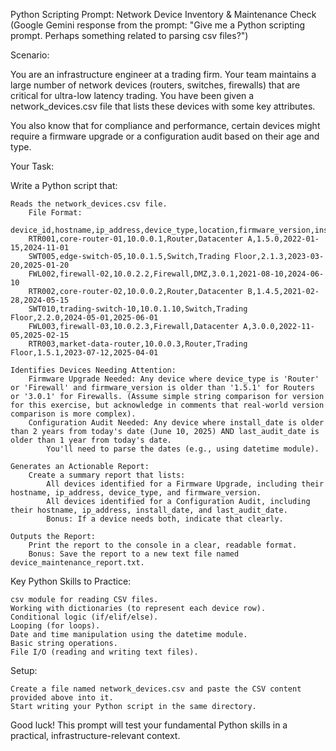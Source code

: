 Python Scripting Prompt: Network Device Inventory & Maintenance Check (Google Gemini response from the prompt: "Give me a Python scripting prompt. Perhaps something related to parsing csv files?")

Scenario:

You are an infrastructure engineer at a trading firm. Your team maintains a large number of network devices (routers, switches, firewalls) that are critical for ultra-low latency trading. You have been given a network_devices.csv file that lists these devices with some key attributes.

You also know that for compliance and performance, certain devices might require a firmware upgrade or a configuration audit based on their age and type.

Your Task:

Write a Python script that:

    Reads the network_devices.csv file.
        File Format:
        device_id,hostname,ip_address,device_type,location,firmware_version,install_date,last_audit_date
        RTR001,core-router-01,10.0.0.1,Router,Datacenter A,1.5.0,2022-01-15,2024-11-01
        SWT005,edge-switch-05,10.0.1.5,Switch,Trading Floor,2.1.3,2023-03-20,2025-01-20
        FWL002,firewall-02,10.0.2.2,Firewall,DMZ,3.0.1,2021-08-10,2024-06-10
        RTR002,core-router-02,10.0.0.2,Router,Datacenter B,1.4.5,2021-02-28,2024-05-15
        SWT010,trading-switch-10,10.0.1.10,Switch,Trading Floor,2.2.0,2024-05-01,2025-06-01
        FWL003,firewall-03,10.0.2.3,Firewall,Datacenter A,3.0.0,2022-11-05,2025-02-15
        RTR003,market-data-router,10.0.0.3,Router,Trading Floor,1.5.1,2023-07-12,2025-04-01

    Identifies Devices Needing Attention:
        Firmware Upgrade Needed: Any device where device_type is 'Router' or 'Firewall' and firmware_version is older than '1.5.1' for Routers or '3.0.1' for Firewalls. (Assume simple string comparison for version for this exercise, but acknowledge in comments that real-world version comparison is more complex).
        Configuration Audit Needed: Any device where install_date is older than 2 years from today's date (June 10, 2025) AND last_audit_date is older than 1 year from today's date.
            You'll need to parse the dates (e.g., using datetime module).

    Generates an Actionable Report:
        Create a summary report that lists:
            All devices identified for a Firmware Upgrade, including their hostname, ip_address, device_type, and firmware_version.
            All devices identified for a Configuration Audit, including their hostname, ip_address, install_date, and last_audit_date.
            Bonus: If a device needs both, indicate that clearly.

    Outputs the Report:
        Print the report to the console in a clear, readable format.
        Bonus: Save the report to a new text file named device_maintenance_report.txt.

Key Python Skills to Practice:

    csv module for reading CSV files.
    Working with dictionaries (to represent each device row).
    Conditional logic (if/elif/else).
    Looping (for loops).
    Date and time manipulation using the datetime module.
    Basic string operations.
    File I/O (reading and writing text files).

Setup:

    Create a file named network_devices.csv and paste the CSV content provided above into it.
    Start writing your Python script in the same directory.

Good luck! This prompt will test your fundamental Python skills in a practical, infrastructure-relevant context.
